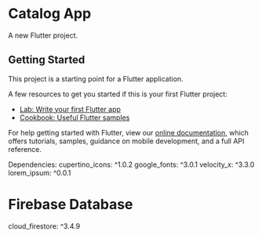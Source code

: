 # Catalog App

A new Flutter project.

## Getting Started

This project is a starting point for a Flutter application.

A few resources to get you started if this is your first Flutter project:

- [Lab: Write your first Flutter app](https://flutter.dev/docs/get-started/codelab)
- [Cookbook: Useful Flutter samples](https://flutter.dev/docs/cookbook)

For help getting started with Flutter, view our
[online documentation](https://flutter.dev/docs), which offers tutorials,
samples, guidance on mobile development, and a full API reference.

Dependencies:
  cupertino_icons: ^1.0.2
  google_fonts: ^3.0.1
  velocity_x: ^3.3.0
  lorem_ipsum: ^0.0.1

  # Firebase Database
  cloud_firestore: ^3.4.9
